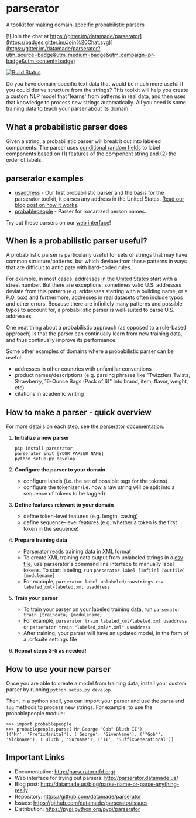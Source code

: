 parserator
==========
A toolkit for making domain-specific probabilistic parsers

[![Join the chat at https://gitter.im/datamade/parserator](https://badges.gitter.im/Join%20Chat.svg)](https://gitter.im/datamade/parserator?utm_source=badge&utm_medium=badge&utm_campaign=pr-badge&utm_content=badge)

[![Build Status](https://travis-ci.org/datamade/parserator.svg?branch=master)](https://travis-ci.org/datamade/parserator)

Do you have domain-specific text data that would be much more useful if you could derive structure from the strings? This toolkit will help you create a custom NLP model that 'learns' from patterns in real data, and then uses that knowledge to process new strings automatically. All you need is some training data to teach your parser about its domain.

## What a probabilistic parser does
Given a string, a probabilistic parser will break it out into labeled components. The parser uses [conditional random fields](http://en.wikipedia.org/wiki/Conditional_random_field) to label components based on (1) features of the component string and (2) the order of labels.

## parserator examples

* [usaddress](https://github.com/datamade/usaddress) - Our first probabilistic parser and the basis for the parserator toolkit, it parses any address in the United States. [Read our blog post on how it works](http://datamade.us/blog/parsing-addresses-with-usaddress).
* [probablepeople](https://github.com/datamade/probablepeople) - Parser for romanized person names. 

Try out these parsers on our [web interface](http://parserator.datamade.us/)!

## When is a probabilistic parser useful?
A probabilistic parser is particularly useful for sets of strings that may have common structure/patterns, but which deviate from those patterns in ways that are difficult to anticipate with hard-coded rules.

For example, in most cases, <a href="http://en.wikipedia.org/wiki/Address_(geography)#United_States">addresses in the United States</a> start with a street number. But there are exceptions: sometimes valid U.S. addresses deviate from this pattern (e.g. addresses starting with a building name, or a [P.O. box](http://en.wikipedia.org/wiki/Post-office_box)) and furthermore, addresses in real datasets often include typos and other errors. Because there are infinitely many patterns and possible typos to account for, a probabilistic parser is well-suited to parse U.S. addresses.

One neat thing about a probabilistic approach (as opposed to a rule-based approach) is that the parser can continually learn from new training data, and thus continually improve its performance.

Some other examples of domains where a probabilistic parser can be useful:
- addresses in other countries with unfamiliar conventions
- product names/descriptions (e.g. parsing phrases like "Twizzlers Twists, Strawberry, 16-Ounce Bags (Pack of 6)" into brand, item, flavor, weight, etc)
- citations in academic writing

## How to make a parser - quick overview
For more details on each step, see the [parserator documentation](http://parserator.rtfd.org/).

1. **Initialize a new parser**
    
    ```
    pip install parserator
    parserator init [YOUR PARSER NAME]  
    python setup.py develop
    ```

2. **Configure the parser to your domain**  

    * configure labels (i.e. the set of possible tags for the tokens)
    * configure the tokenizer (i.e. how a raw string will be split into a sequence of tokens to be tagged)

3. **Define features relevant to your domain**
    * define token-level features (e.g. length, casing)
    * define sequence-level features (e.g. whether a token is the first token in the sequence)

4. **Prepare training data**
    * Parserator reads training data in [XML format](http://en.wikipedia.org/wiki/XML)
    * To create XML training data output from unlabeled strings in a [csv file](http://en.wikipedia.org/wiki/Comma-separated_values), use parserator's command line interface to manually label tokens. To start labeling, run ```parserator label [infile] [outfile] [modulename]```
    * For example, ```parserator label unlabeled/rawstrings.csv labeled_xml/labeled.xml usaddress```
      
5. **Train your parser**
    * To train your parser on your labeled training data, run ```parserator train [traindata] [modulename]```
    * For example, ```parserator train labeled_xml/labeled.xml usaddress``` or ```parserator train "labeled_xml/*.xml" usaddress```
    * After training, your parser will have an updated model, in the form of a .crfsuite settings file

6. **Repeat steps 3-5 as needed!**

## How to use your new parser
Once you are able to create a model from training data, install your custom parser by running `python setup.py develop`.

Then, in a python shell, you can import your parser and use the ```parse``` and ```tag``` methods to process new strings. For example, to use the probablepeople module:

```
>>> import probablepeople  
>>> probablepeople.parse('Mr George "Gob" Bluth II')  
[('Mr', 'PrefixMarital'), ('George', 'GivenName'), ('"Gob"', 'Nickname'), ('Bluth', 'Surname'), ('II', 'SuffixGenerational')]
```

## Important Links
* Documentation: http://parserator.rtfd.org/
* Web interface for trying out parsers: http://parserator.datamade.us/
* Blog post: http://datamade.us/blog/parse-name-or-parse-anything-really
* Repository: https://github.com/datamade/parserator
* Issues: https://github.com/datamade/parserator/issues
* Distribution: https://pypi.python.org/pypi/parserator
